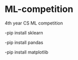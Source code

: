 # ML-competition
4th year CS ML competition


-pip install sklearn

-pip install pandas

-pip install matplotlib
